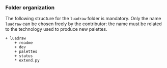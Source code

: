 ### Folder organization

The following structure for the `luadraw` folder is mandatory. Only the name `luadraw` can be chosen freely by the contributor: the name must be related to the technology used to produce new palettes.

~~~
+ luadraw
    + readme
    + dev
    + palettes
    + status
    * extend.py
~~~
